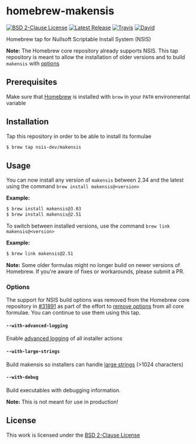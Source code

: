 # homebrew-makensis

[![BSD 2-Clause License](https://flat.badgen.net/badge/license/BSD%202-Clause/blue)](https://opensource.org/licenses/BSD-2-Clause)
[![Latest Release](https://flat.badgen.net/github/release/NSIS-Dev/homebrew-makensis)](https://github.com/NSIS-Dev/homebrew-makensis/releases)
[![Travis](https://flat.badgen.net/travis/NSIS-Dev/homebrew-makensis)](https://travis-ci.org/NSIS-Dev/homebrew-makensis)
[![David](https://flat.badgen.net/david/dev/NSIS-Dev/homebrew-makensis)](https://david-dm.org/NSIS-Dev/homebrew-makensis?type=dev)

Homebrew tap for Nullsoft Scriptable Install System (NSIS)

**Note:** The Homebrew core repository already supports NSIS. This tap repository is meant to allow the installation of older versions and to build `makensis` with [options](#options)

## Prerequisites

Make sure that [Homebrew](https://brew.sh/) is installed with `brew` in your `PATH` environmental variable

## Installation

Tap this repository in order to be able to install its formulae

```sh
$ brew tap nsis-dev/makensis
```

## Usage

You can now install any version of `makensis` between 2.34 and the latest using the command `brew install makensis@<version>`

**Example:**

```sh
$ brew install makensis@3.03
$ brew install makensis@2.51
```

To switch between installed versions, use the  command `brew link makensis@<version>`

**Example:**

```sh
$ brew link makensis@2.51
```

**Note:** Some older formulas might no longer build on newer versions of Homebrew. If you're aware of fixes or workarounds, please submit a PR.

### Options

The support for NSIS build options was removed from the Homebrew core repository in [#31891](https://github.com/Homebrew/homebrew-core/pull/31891) as part of the effort to [remove options](https://github.com/Homebrew/homebrew-core/issues/31510) from all core formulae. You can continue to use them using this tap.

#### `--with-advanced-logging`

Enable [advanced logging](https://nsis.sourceforge.io/Special_Builds#Advanced_logging) of all installer actions

#### `--with-large-strings`

Build makensis so installers can handle [large strings](https://nsis.sourceforge.io/Special_Builds#Large_strings) (>1024 characters)

#### `--with-debug`

Build executables with debugging information.

**Note:** This is not meant for use in production!

## License

This work is licensed under the [BSD 2-Clause License](LICENSE)
